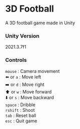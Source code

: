 # 3D Football
A 3D football game made in Unity

### Unity Version
2021.3.7f1

### Controls
`mouse` : Camera movement \
:arrow_left: or `a` : Move left \
:arrow_right: or `d` : Move right \
:arrow_up: or `w` : Move forward \
:arrow_down: or `s` : Move backward \
`space` : Dribble \
`rshift` : Shoot \
`tab` : Reset ball \
`esc` : Quit game
 
